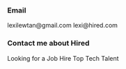 <div class="connect__email">
	<h3>Email</h3>
	<p>
		<a class="apply-others">lexilewtan@gmail.com</a>
		<a class="apply-dev">lexi@hired.com</a>
	</p>
</div>

<div class="connect__hired">
	<h3>Contact me about Hired</h3>
	<p>
		<a class="apply-others">Looking for a Job</a>
		<a class="apply-dev">Hire Top Tech Talent</a>
	</p>
</div>